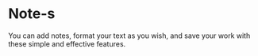 # Note-s
You can add notes, format your text as you wish, and save your work with these simple and effective features.
